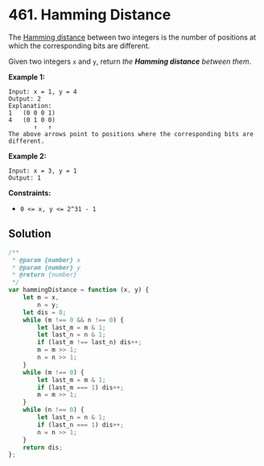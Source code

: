 # 461. Hamming Distance

The [Hamming distance](https://en.wikipedia.org/wiki/Hamming_distance) between two integers is the number of positions at which the corresponding bits are different.

Given two integers `x` and `y`, return _the **Hamming distance** between them_.

**Example 1:**

```
Input: x = 1, y = 4
Output: 2
Explanation:
1   (0 0 0 1)
4   (0 1 0 0)
       ↑   ↑
The above arrows point to positions where the corresponding bits are different.
```

**Example 2:**

```
Input: x = 3, y = 1
Output: 1
```

**Constraints:**

-   `0 <= x, y <= 2^31 - 1`

## Solution

```javascript
/**
 * @param {number} x
 * @param {number} y
 * @return {number}
 */
var hammingDistance = function (x, y) {
    let m = x,
        n = y;
    let dis = 0;
    while (m !== 0 && n !== 0) {
        let last_m = m & 1;
        let last_n = n & 1;
        if (last_m !== last_n) dis++;
        m = m >> 1;
        n = n >> 1;
    }
    while (m !== 0) {
        let last_m = m & 1;
        if (last_m === 1) dis++;
        m = m >> 1;
    }
    while (n !== 0) {
        let last_n = n & 1;
        if (last_n === 1) dis++;
        n = n >> 1;
    }
    return dis;
};
```
